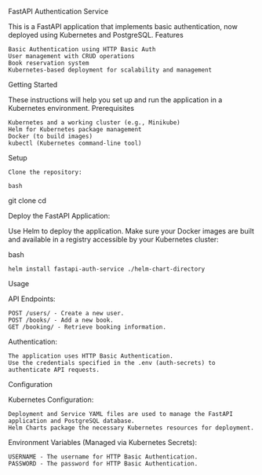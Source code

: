 FastAPI Authentication Service

This is a FastAPI application that implements basic authentication, now deployed using Kubernetes and PostgreSQL.
Features

    Basic Authentication using HTTP Basic Auth
    User management with CRUD operations
    Book reservation system
    Kubernetes-based deployment for scalability and management

Getting Started

These instructions will help you set up and run the application in a Kubernetes environment.
Prerequisites

    Kubernetes and a working cluster (e.g., Minikube)
    Helm for Kubernetes package management
    Docker (to build images)
    kubectl (Kubernetes command-line tool)

Setup

    Clone the repository:

    bash

git clone <your-repo-url>
cd <your-repo-directory>

Deploy the FastAPI Application:

Use Helm to deploy the application. Make sure your Docker images are built and available in a registry accessible by your Kubernetes cluster:

bash

    helm install fastapi-auth-service ./helm-chart-directory

Usage

API Endpoints:

    POST /users/ - Create a new user.
    POST /books/ - Add a new book.
    GET /booking/ - Retrieve booking information.

Authentication:

    The application uses HTTP Basic Authentication.
    Use the credentials specified in the .env (auth-secrets) to authenticate API requests.

Configuration

Kubernetes Configuration:

    Deployment and Service YAML files are used to manage the FastAPI application and PostgreSQL database.
    Helm Charts package the necessary Kubernetes resources for deployment.

Environment Variables (Managed via Kubernetes Secrets):

    USERNAME - The username for HTTP Basic Authentication.
    PASSWORD - The password for HTTP Basic Authentication.